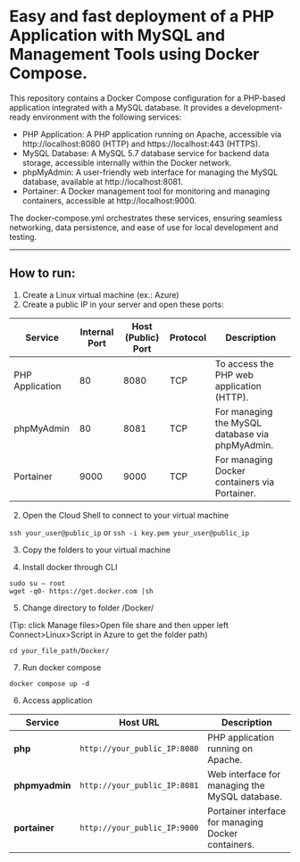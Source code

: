 # Easy and fast deployment of a PHP Application with MySQL and Management Tools using Docker Compose.

This repository contains a Docker Compose configuration for a PHP-based application integrated with a MySQL database. It provides a development-ready environment with the following services:

- PHP Application: A PHP application running on Apache, accessible via http://localhost:8080 (HTTP) and https://localhost:443 (HTTPS).
- MySQL Database: A MySQL 5.7 database service for backend data storage, accessible internally within the Docker network.
- phpMyAdmin: A user-friendly web interface for managing the MySQL database, available at http://localhost:8081.
- Portainer: A Docker management tool for monitoring and managing containers, accessible at http://localhost:9000.

The docker-compose.yml orchestrates these services, ensuring seamless networking, data persistence, and ease of use for local development and testing.

---

## How to run:

1) Create a Linux virtual machine (ex.: Azure)
2) Create a public IP in your server and open these ports:


| **Service**     | **Internal Port** | **Host (Public) Port** | **Protocol** | **Description**                                   |
|------------------|-------------------|-------------------------|--------------|-------------------------------------------------|
| PHP Application  | 80               | 8080                   | TCP          | To access the PHP web application (HTTP).   |
| phpMyAdmin       | 80               | 8081                   | TCP          | For managing the MySQL database via phpMyAdmin. |
| Portainer        | 9000             | 9000                   | TCP          | For managing Docker containers via Portainer.   |

2) Open the Cloud Shell to connect to your virtual machine

`ssh your_user@public_ip` or `ssh -i key.pem your_user@public_ip`

3) Copy the folders to your virtual machine

4) Install docker through CLI
```
sudo su – root 
wget -q0- https://get.docker.com |sh
```
5) Change directory to folder /Docker/ 

(Tip: click Manage files>Open file share and then upper left Connect>Linux>Script in Azure to get the folder path)
```
cd your_file_path/Docker/
```
7) Run docker compose
```
docker compose up -d
```
6) Access application

| **Service**    | **Host URL**                | **Description**                                    |
|-----------------|-----------------------------|----------------------------------------------------|
| **php**        | `http://your_public_IP:8080`     | PHP application running on Apache.               |
| **phpmyadmin** | `http://your_public_IP:8081`     | Web interface for managing the MySQL database.    |
| **portainer**  | `http://your_public_IP:9000`     | Portainer interface for managing Docker containers. |



